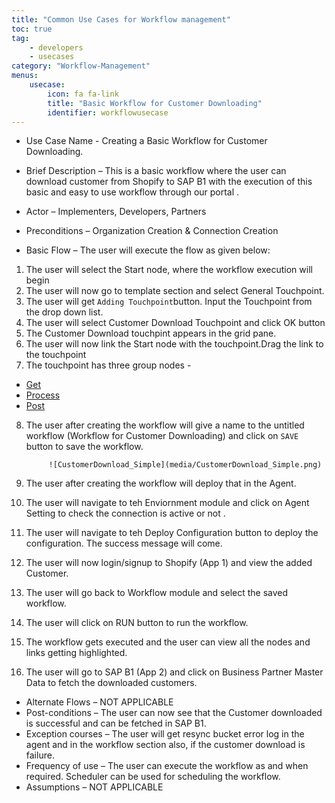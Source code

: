 ```yaml
---
title: "Common Use Cases for Workflow management"
toc: true
tag: 
    - developers
    - usecases
category: "Workflow-Management"           
menus: 
    usecase:
        icon: fa fa-link
        title: "Basic Workflow for Customer Downloading" 
        identifier: workflowusecase
---
```


* Use Case Name - Creating a Basic Workflow for Customer Downloading.

* Brief Description – This is a basic workflow where the user can download customer from Shopify to SAP B1 with the execution of this basic and easy to use workflow through our portal .
* Actor – Implementers, Developers, Partners   
* Preconditions – Organization Creation & Connection Creation 
* Basic Flow –  The user will execute the flow as given below:

1. The user will select the Start node, where the workflow execution will begin
2. The user will now go to template section and select General Touchpoint.
3. The user will get `Adding Touchpoint`button. Input the Touchpoint from the drop down list.
4. The user will select Customer Download Touchpoint and click OK button
5. The Customer Download touchpint appears in the grid pane. 
6. The user will now link the Start node with the touchpoint.Drag the link to the touchpoint
7. The touchpoint has three group nodes - 
* [Get]()
* [Process]()
* [Post]()

8. The user after creating the workflow will give a name to the untitled workflow (Workflow for Customer Downloading) and click on `SAVE` button to save the workflow.

            ![CustomerDownload_Simple](media/CustomerDownload_Simple.png)
            
9. The user after creating the workflow will deploy that in the Agent.

10. The user will navigate to teh Enviornment module and click on Agent Setting to check the connection is active or not .

11. The user will navigate to teh Deploy Configuration button to deploy the configuration. The success message will come.

12. The user will now login/signup to Shopify (App 1) and view the added Customer.

13. The user will go back to Workflow module and select the saved workflow.

14. The user will click on RUN button to run the workflow.

15. The workflow gets executed and the user can view all the nodes and links getting highlighted.

16.  The user will go to SAP B1 (App 2) and click on Business Partner Master Data to fetch the downloaded customers. 


* Alternate Flows – NOT APPLICABLE 
* Post-conditions – The user can now see that the Customer downloaded is successful and can be fetched in SAP B1. 
* Exception courses –  The user will get resync bucket error log in the agent and in the workflow section also, if the customer download is failure.
* Frequency of use  – The user can execute the workflow as and when required. Scheduler can be used for scheduling the workflow.
* Assumptions – NOT APPLICABLE 






